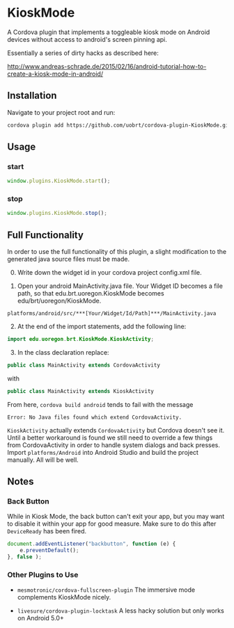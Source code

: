 # KioskMode

A Cordova plugin that implements a toggleable kiosk mode on Android devices without access to android's screen pinning api.

Essentially a series of dirty hacks as described here:

http://www.andreas-schrade.de/2015/02/16/android-tutorial-how-to-create-a-kiosk-mode-in-android/

## Installation

Navigate to your project root and run:

```sh
cordova plugin add https://github.com/uobrt/cordova-plugin-KioskMode.git
```

## Usage

### start

```js
window.plugins.KioskMode.start();
```

### stop

```js
window.plugins.KioskMode.stop();
```

## Full Functionality

In order to use the full functionality of this plugin, a slight modification to the generated java source files
must be made. 

0. Write down the widget id in your cordova project config.xml file. 

1. Open your android MainActivity.java file. Your Widget ID becomes a file path, so that edu.brt.uoregon.KioskMode
becomes edu/brt/uoregon/KioskMode.

```
platforms/android/src/***[Your/Widget/Id/Path]***/MainActivity.java
```

2. At the end of the import statements, add the following line:

```java
import edu.uoregon.brt.KioskMode.KioskActivity;
```

3. In the class declaration replace:

```java
public class MainActivity extends CordovaActivity
```

with 

```java
public class MainActivity extends KioskActivity
```

From here, ```cordova build android``` tends to fail with the message 

```Error: No Java files found which extend CordovaActivity.```

```KioskActivity``` actually extends ```CordovaActivity``` but Cordova doesn't see it. Until a better workaround is found
we still need to override a few things from CordovaActivity in order to handle system dialogs and back presses. 
Import ```platforms/Android``` into Android Studio and build the project manually. All will be well.

## Notes

### Back Button
While in Kiosk Mode, the back button can't exit your app, but you may want to disable it within your app 
for good measure. Make sure to do this after ```DeviceReady``` has been fired.
```js
document.addEventListener("backbutton", function (e) {
	e.preventDefault();
}, false );
```

### Other Plugins to Use

- ```mesmotronic/cordova-fullscreen-plugin``` The immersive mode complements KioskMode nicely.

- ```livesure/cordova-plugin-locktask``` A less hacky solution but only works on Android 5.0+